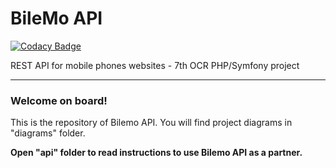 # BileMo API

[![Codacy Badge](https://api.codacy.com/project/badge/Grade/cd6375f063a44b079c7a842ec5cb7ae3)](https://www.codacy.com/app/bhalexx/bilemo?utm_source=github.com&utm_medium=referral&utm_content=bhalexx/bilemo&utm_campaign=badger)

REST API for mobile phones websites - 7th OCR PHP/Symfony project

----

### Welcome on board!

This is the repository of Bilemo API.
You will find project diagrams in "diagrams" folder.

**Open "api" folder to read instructions to use Bilemo API as a partner.**